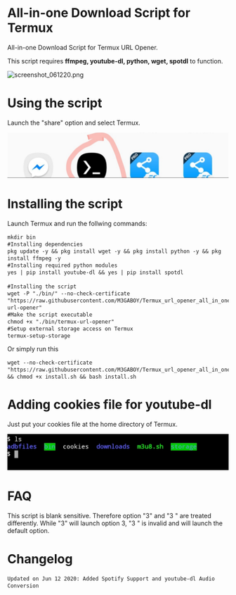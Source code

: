 # All-in-one Download Script for Termux
All-in-one Download Script for Termux URL Opener.

This script requires **ffmpeg, youtube-dl, python, wget, spotdl** to function.

![screenshot_061220.png](/screenshot_061220.png)

# Using the script
Launch the "share" option and select Termux.

![share_icon.jpg](/share_icon.jpg)


# Installing the script
Launch Termux and run the follwing commands:
```
mkdir bin
#Installing dependencies
pkg update -y && pkg install wget -y && pkg install python -y && pkg install ffmpeg -y
#Installing required python modules
yes | pip install youtube-dl && yes | pip install spotdl

#Installing the script
wget -P "./bin/" --no-check-certificate "https://raw.githubusercontent.com/M3GABOY/Termux_url_opener_all_in_one_downloader/master/termux-url-opener" 
#Make the script executable
chmod +x "./bin/termux-url-opener"
#Setup external storage access on Termux
termux-setup-storage
```
Or simply run this
```
wget --no-check-certificate "https://raw.githubusercontent.com/M3GABOY/Termux_url_opener_all_in_one_downloader/master/install.sh" && chmod +x install.sh && bash install.sh
```
# Adding cookies file for youtube-dl
Just put your cookies file at the home directory of Termux.

![cookies_screenshot.jpg](/cookies_screenshot.jpg)

# FAQ
This script is blank sensitive. Therefore option "3" and "3 " are treated differently. While "3" will launch option 3, "3 " is invalid and will launch the default option.

# Changelog
```
Updated on Jun 12 2020: Added Spotify Support and youtube-dl Audio Conversion

```
